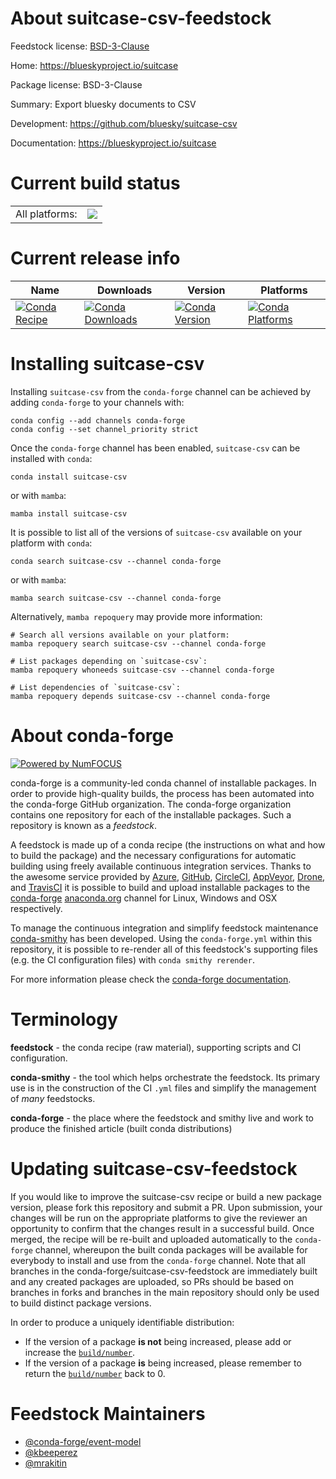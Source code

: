 About suitcase-csv-feedstock
============================

Feedstock license: [BSD-3-Clause](https://github.com/conda-forge/suitcase-csv-feedstock/blob/main/LICENSE.txt)

Home: https://blueskyproject.io/suitcase

Package license: BSD-3-Clause

Summary: Export bluesky documents to CSV

Development: https://github.com/bluesky/suitcase-csv

Documentation: https://blueskyproject.io/suitcase

Current build status
====================


<table><tr><td>All platforms:</td>
    <td>
      <a href="https://dev.azure.com/conda-forge/feedstock-builds/_build/latest?definitionId=13474&branchName=main">
        <img src="https://dev.azure.com/conda-forge/feedstock-builds/_apis/build/status/suitcase-csv-feedstock?branchName=main">
      </a>
    </td>
  </tr>
</table>

Current release info
====================

| Name | Downloads | Version | Platforms |
| --- | --- | --- | --- |
| [![Conda Recipe](https://img.shields.io/badge/recipe-suitcase--csv-green.svg)](https://anaconda.org/conda-forge/suitcase-csv) | [![Conda Downloads](https://img.shields.io/conda/dn/conda-forge/suitcase-csv.svg)](https://anaconda.org/conda-forge/suitcase-csv) | [![Conda Version](https://img.shields.io/conda/vn/conda-forge/suitcase-csv.svg)](https://anaconda.org/conda-forge/suitcase-csv) | [![Conda Platforms](https://img.shields.io/conda/pn/conda-forge/suitcase-csv.svg)](https://anaconda.org/conda-forge/suitcase-csv) |

Installing suitcase-csv
=======================

Installing `suitcase-csv` from the `conda-forge` channel can be achieved by adding `conda-forge` to your channels with:

```
conda config --add channels conda-forge
conda config --set channel_priority strict
```

Once the `conda-forge` channel has been enabled, `suitcase-csv` can be installed with `conda`:

```
conda install suitcase-csv
```

or with `mamba`:

```
mamba install suitcase-csv
```

It is possible to list all of the versions of `suitcase-csv` available on your platform with `conda`:

```
conda search suitcase-csv --channel conda-forge
```

or with `mamba`:

```
mamba search suitcase-csv --channel conda-forge
```

Alternatively, `mamba repoquery` may provide more information:

```
# Search all versions available on your platform:
mamba repoquery search suitcase-csv --channel conda-forge

# List packages depending on `suitcase-csv`:
mamba repoquery whoneeds suitcase-csv --channel conda-forge

# List dependencies of `suitcase-csv`:
mamba repoquery depends suitcase-csv --channel conda-forge
```


About conda-forge
=================

[![Powered by
NumFOCUS](https://img.shields.io/badge/powered%20by-NumFOCUS-orange.svg?style=flat&colorA=E1523D&colorB=007D8A)](https://numfocus.org)

conda-forge is a community-led conda channel of installable packages.
In order to provide high-quality builds, the process has been automated into the
conda-forge GitHub organization. The conda-forge organization contains one repository
for each of the installable packages. Such a repository is known as a *feedstock*.

A feedstock is made up of a conda recipe (the instructions on what and how to build
the package) and the necessary configurations for automatic building using freely
available continuous integration services. Thanks to the awesome service provided by
[Azure](https://azure.microsoft.com/en-us/services/devops/), [GitHub](https://github.com/),
[CircleCI](https://circleci.com/), [AppVeyor](https://www.appveyor.com/),
[Drone](https://cloud.drone.io/welcome), and [TravisCI](https://travis-ci.com/)
it is possible to build and upload installable packages to the
[conda-forge](https://anaconda.org/conda-forge) [anaconda.org](https://anaconda.org/)
channel for Linux, Windows and OSX respectively.

To manage the continuous integration and simplify feedstock maintenance
[conda-smithy](https://github.com/conda-forge/conda-smithy) has been developed.
Using the ``conda-forge.yml`` within this repository, it is possible to re-render all of
this feedstock's supporting files (e.g. the CI configuration files) with ``conda smithy rerender``.

For more information please check the [conda-forge documentation](https://conda-forge.org/docs/).

Terminology
===========

**feedstock** - the conda recipe (raw material), supporting scripts and CI configuration.

**conda-smithy** - the tool which helps orchestrate the feedstock.
                   Its primary use is in the construction of the CI ``.yml`` files
                   and simplify the management of *many* feedstocks.

**conda-forge** - the place where the feedstock and smithy live and work to
                  produce the finished article (built conda distributions)


Updating suitcase-csv-feedstock
===============================

If you would like to improve the suitcase-csv recipe or build a new
package version, please fork this repository and submit a PR. Upon submission,
your changes will be run on the appropriate platforms to give the reviewer an
opportunity to confirm that the changes result in a successful build. Once
merged, the recipe will be re-built and uploaded automatically to the
`conda-forge` channel, whereupon the built conda packages will be available for
everybody to install and use from the `conda-forge` channel.
Note that all branches in the conda-forge/suitcase-csv-feedstock are
immediately built and any created packages are uploaded, so PRs should be based
on branches in forks and branches in the main repository should only be used to
build distinct package versions.

In order to produce a uniquely identifiable distribution:
 * If the version of a package **is not** being increased, please add or increase
   the [``build/number``](https://docs.conda.io/projects/conda-build/en/latest/resources/define-metadata.html#build-number-and-string).
 * If the version of a package **is** being increased, please remember to return
   the [``build/number``](https://docs.conda.io/projects/conda-build/en/latest/resources/define-metadata.html#build-number-and-string)
   back to 0.

Feedstock Maintainers
=====================

* [@conda-forge/event-model](https://github.com/orgs/conda-forge/teams/event-model/)
* [@kbeeperez](https://github.com/kbeeperez/)
* [@mrakitin](https://github.com/mrakitin/)

